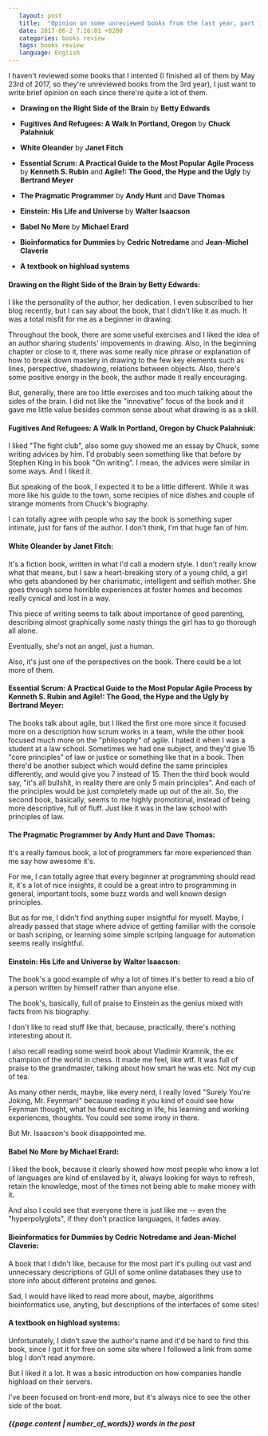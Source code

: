 ```yaml
---
   layout: post
   title:  "Opinion on some unreviewed books from the last year, part 1"
   date: 2017-06-2 7:16:01 +0200
   categories: books review
   tags: books review
   language: English
---
```


I haven't reviewed some books that I intented
(I finished all of them by May 23rd of 2017,
so they're unreviewed books from the 3rd year),
I just want to write
brief opinion on each since there're quite a lot of them.

* **Drawing on the Right Side of the Brain** by **Betty Edwards**

* **Fugitives And Refugees: A Walk In Portland, Oregon** by **Chuck Palahniuk**

* **White Oleander** by **Janet Fitch**

* **Essential Scrum: A Practical Guide to the Most Popular Agile Process** by **Kenneth S. Rubin** and **Agile!: The Good, the Hype and the Ugly** by **Bertrand Meyer**

* **The Pragmatic Programmer** by **Andy Hunt** and **Dave Thomas**

* **Einstein: His Life and Universe** by **Walter Isaacson**

* **Babel No More** by **Michael Erard**

* **Bioinformatics for Dummies** by **Cedric Notredame** and **Jean-Michel Claverie**

* **A textbook on highload systems**

<!--excerpt-->

#### **Drawing on the Right Side of the Brain** by **Betty Edwards**:

I like the personality of the author, her dedication. I even subscribed to her
blog recently, but I can say about the book, that I didn't like it as much. It
was a total misfit for me as a beginner in drawing.

Throughout the book, there
are some useful exercises and I liked the idea of an author sharing students'
impovements in drawing. Also, in the beginning chapter or close to it, there was
some really nice phrase or explanation of how to break down mastery in drawing
to the few key elements such as lines, perspective, shadowing, relations between
objects. Also, there's some positive energy in the book, the author made
it really encouraging.

But, generally, there are too little exercises and too much talking about the
sides of the brain. I did not like the "innovative" focus of the book and it
gave me little value besides common sense about what drawing is as a skill.

#### **Fugitives And Refugees: A Walk In Portland, Oregon** by **Chuck Palahniuk**:

I liked "The fight club", also some guy showed me an essay by Chuck, some
writing advices by him. I'd probably seen something like that before by
Stephen King in his book "On writing". I mean, the advices were similar in
some ways. And I liked it.

But speaking of the book, I expected it to be a little different. While it was
more like his guide to the town, some recipies of nice dishes and couple of
strange moments from Chuck's biography.

I can totally agree with people who say the book is something super intimate,
just for fans of the author. I don't think, I'm that huge fan of him.

#### **White Oleander** by **Janet Fitch**:

It's a fiction book, written in what I'd call a modern style. I don't really
know what that means, but I saw a heart-breaking story of a young child, a
girl who gets abandoned by her charismatic, intelligent and selfish mother.
She goes through some horrible experiences at foster homes and becomes really
cynical and lost in a way.

This piece of writing seems to talk about importance of good parenting,
describing almost graphically some nasty things the girl has to go thorough
all alone.

Eventually, she's not an angel, just a human.

Also, it's just one of the perspectives on the book. There could be a lot more
of them.


#### **Essential Scrum: A Practical Guide to the Most Popular Agile Process** by **Kenneth S. Rubin** and **Agile!: The Good, the Hype and the Ugly** by **Bertrand Meyer**:

The books talk about agile, but I liked the first one more since it focused
more on a description how scrum works in a team, while the other book focused
much more on the "philosophy" of agile. I hated it when I was a student at a law
school. Sometimes we had one subject, and they'd give 15 "core principles" of
law or justice or something like that in a book.
Then there'd be another subject which would define
the same principles differently, and would give you 7 instead of 15. Then
the third book would say, "it's all bullshit, in reality there are only 5 main
principles". And each of the principles would be just completely made up out of
the air. So, the second book, basically, seems to me highly
promotional, instead of being more descriptive, full of fluff. Just like it was
in the law school with principles of law.

#### **The Pragmatic Programmer** by **Andy Hunt** and **Dave Thomas**:

It's a really famous book, a lot of programmers far more experienced than me
say how awesome it's.

For me, I can totally agree that every beginner at programming should read it,
it's a lot of nice insights, it could be a great intro to programming in
general, important tools, some buzz words and well known design principles.

But as for me, I didn't find anything super insightful for myself. Maybe, I
already passed that stage where advice of getting familiar with the console
or bash scriping, or learning some simple scriping language for automation
seems really insightful.

#### **Einstein: His Life and Universe** by **Walter Isaacson**:

The book's a good example of why a lot of times it's better to read a bio
of a person written by himself rather than anyone else.

The book's, basically, full of praise to Einstein as the genius mixed with
facts from his biography.

I don't like to read stuff like that, because, practically, there's nothing
interesting about it.

I also recall reading some weird book about Vladimir Kramnik, the ex champion
of the world in chess. It made me feel, like wtf. It was full of praise to
the grandmaster, talking about how smart he was etc. Not my cup of tea.

As many other nerds, maybe, like every nerd, I really loved
"Surely You're Joking, Mr. Feynman!" because reading it you kind of could
see how Feynman thought, what he found exciting in life, his learning and
working experiences, thoughts. You could see some irony in there. 

But Mr. Isaacson's book disappointed me.

#### **Babel No More** by **Michael Erard**:

I liked the book, because it clearly showed how most people who know a lot of
languages are kind of enslaved by it, always looking for ways to refresh, retain
the knowledge, most of the times not being able to make money with it.

And also I could see that everyone there is just like me --
even the "hyperpolyglots", if they don't practice languages, it fades away.

#### **Bioinformatics for Dummies** by **Cedric Notredame** and **Jean-Michel Claverie**:

A book that I didn't like, because for the most part it's pulling out vast
and unnecessary descriptions of GUI of some online databases they use to
store info about different proteins and genes.

Sad, I would have liked to read more about, maybe, algorithms bioinformatics
use, anyting, but descriptions of the interfaces of some sites!

#### **A textbook on highload systems**:

Unfortunately, I didn't save the author's name and it'd be hard to find this
book, since I got it for free on some site where I followed a link from some
blog I don't read anymore.

But I liked it a lot. It was a basic introduction on how companies handle
highload on their servers.

I've been focused on front-end more, but it's always nice to see the other
side of the boat.

##### *{{page.content | number_of_words}} words in the post*
